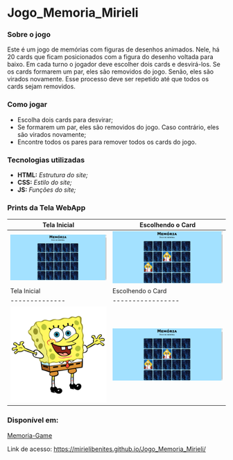 # Jogo_Memoria_Mirieli

### Sobre o jogo
Este é um jogo de memórias com figuras de desenhos animados. Nele, há 20 cards que ficam posicionados com a figura do desenho voltada para baixo. Em cada turno o jogador deve escolher dois cards e desvirá-los. Se os cards formarem um par, eles são removidos do jogo. Senão, eles são virados novamente. Esse processo deve ser repetido até que todos os cards sejam removidos.

### Como jogar
- Escolha dois cards para desvirar;
- Se formarem um par, eles são removidos do jogo. Caso contrário, eles são virados novamente;
- Encontre todos os pares para remover todos os cards do jogo.

### Tecnologias utilizadas
- **HTML:** _Estrutura do site;_
- **CSS:** _Estilo do site;_
- **JS:** _Funções do site;_

### Prints da Tela WebApp
| Tela Inicial | Escolhendo o Card |
|--------------|-----------------|
| ![Tela inicial](/img/tela1.png)     | ![Tela Card](/img/tela2.png)    |
| Tela Inicial | Escolhendo o Card |
|--------------|-----------------|
| ![Tela bob](/img/bob.png)     | ![Tela Card](/img/tela2.png)    |

### Disponível em: 
[Memoria-Game](https://mirielibenites.github.io/Jogo_Memoria_Mirieli/)

Link de acesso: https://mirielibenites.github.io/Jogo_Memoria_Mirieli/

